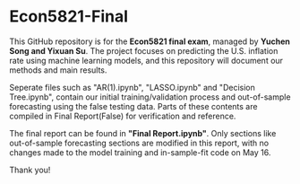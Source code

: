 # Econ5821-Final
This GitHub repository is for the **Econ5821 final exam**, managed by **Yuchen Song and Yixuan Su**. The project focuses on predicting the U.S. inflation rate using machine learning models, and this repository will document our methods and main results.

Seperate files such as "AR(1).ipynb", "LASSO.ipynb" and "Decision Tree.ipynb", contain our initial training/validation process and out-of-sample forecasting using the false testing data. Parts of these contents are compiled in Final Report(False) for verification and reference.

The final report can be found in **"Final Report.ipynb"**. Only sections like out-of-sample forecasting sections are modified in this report, with no changes made to the model training and in-sample-fit code on May 16. 

Thank you!
